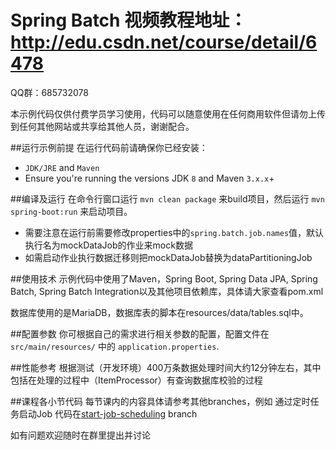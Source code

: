# Spring Batch 视频教程地址：http://edu.csdn.net/course/detail/6478
QQ群：685732078

本示例代码仅供付费学员学习使用，代码可以随意使用在任何商用软件但请勿上传到任何其他网站或共享给其他人员，谢谢配合。

##运行示例前提
在运行代码前请确保你已经安装：
* `JDK/JRE` and `Maven`
* Ensure you're running the versions JDK `8` and Maven `3.x.x`+


##编译及运行
在命令行窗口运行 `mvn clean package` 来build项目，然后运行 `mvn spring-boot:run` 来启动项目。
   * 需要注意在运行前需要修改properties中的`spring.batch.job.names`值，默认执行名为mockDataJob的作业来mock数据
   * 如需启动作业执行数据迁移则把mockDataJob替换为dataPartitioningJob


##使用技术
示例代码中使用了Maven，Spring Boot, Spring Data JPA, Spring Batch, Spring Batch Integration以及其他项目依赖库，具体请大家查看pom.xml

数据库使用的是MariaDB，数据库表的脚本在resources/data/tables.sql中。


##配置参数
你可根据自己的需求进行相关参数的配置，配置文件在 `src/main/resources/` 中的 `application.properties`.

##性能参考
根据测试（开发环境）400万条数据处理时间大约12分钟左右，其中包括在处理的过程中（ItemProcessor）有查询数据库校验的过程


##课程各小节代码
每节课内的内容具体请参考其他branches，例如 通过定时任务启动Job 代码在[start-job-scheduling](../../tree/start-job-scheduling) branch

如有问题欢迎随时在群里提出并讨论